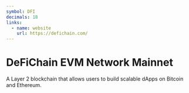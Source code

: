 ```yaml
---
symbol: DFI
decimals: 18
links:
  - name: website
    url: https://defichain.com/
---
```


# DeFiChain EVM Network Mainnet

A Layer 2 blockchain that allows users to build scalable dApps on Bitcoin and Ethereum.

